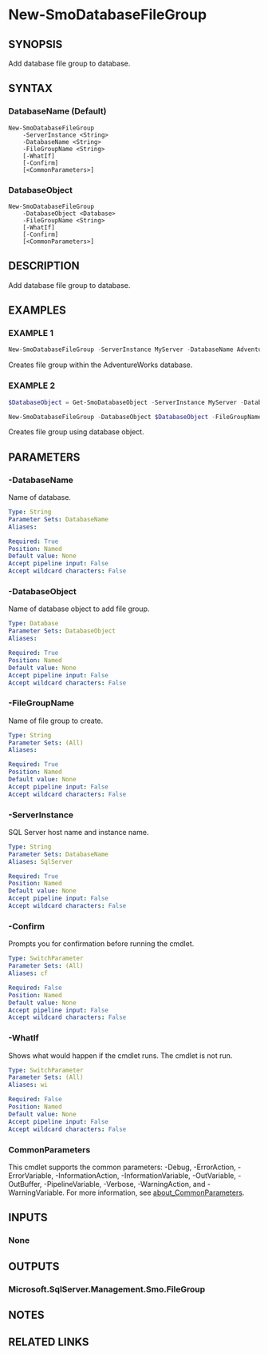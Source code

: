 ﻿---
external help file: SqlServerTools-help.xml
Module Name: SqlServerTools
online version:
schema: 2.0.0
---

# New-SmoDatabaseFileGroup

## SYNOPSIS
Add database file group to database.

## SYNTAX

### DatabaseName (Default)
```
New-SmoDatabaseFileGroup
	-ServerInstance <String>
	-DatabaseName <String>
	-FileGroupName <String>
	[-WhatIf]
	[-Confirm]
	[<CommonParameters>]
```

### DatabaseObject
```
New-SmoDatabaseFileGroup
	-DatabaseObject <Database>
	-FileGroupName <String>
	[-WhatIf]
	[-Confirm]
	[<CommonParameters>]
```

## DESCRIPTION
Add database file group to database.

## EXAMPLES

### EXAMPLE 1
```powershell
New-SmoDatabaseFileGroup -ServerInstance MyServer -DatabaseName AdventureWorks -FileGroupName Interface
```

Creates file group within the AdventureWorks database.

### EXAMPLE 2
```powershell
$DatabaseObject = Get-SmoDatabaseObject -ServerInstance MyServer -DatabaseName AdventureWorks

New-SmoDatabaseFileGroup -DatabaseObject $DatabaseObject -FileGroupName Interface
```

Creates file group using database object.

## PARAMETERS

### -DatabaseName
Name of database.

```yaml
Type: String
Parameter Sets: DatabaseName
Aliases:

Required: True
Position: Named
Default value: None
Accept pipeline input: False
Accept wildcard characters: False
```

### -DatabaseObject
Name of database object to add file group.

```yaml
Type: Database
Parameter Sets: DatabaseObject
Aliases:

Required: True
Position: Named
Default value: None
Accept pipeline input: False
Accept wildcard characters: False
```

### -FileGroupName
Name of file group to create.

```yaml
Type: String
Parameter Sets: (All)
Aliases:

Required: True
Position: Named
Default value: None
Accept pipeline input: False
Accept wildcard characters: False
```

### -ServerInstance
SQL Server host name and instance name.

```yaml
Type: String
Parameter Sets: DatabaseName
Aliases: SqlServer

Required: True
Position: Named
Default value: None
Accept pipeline input: False
Accept wildcard characters: False
```

### -Confirm
Prompts you for confirmation before running the cmdlet.

```yaml
Type: SwitchParameter
Parameter Sets: (All)
Aliases: cf

Required: False
Position: Named
Default value: None
Accept pipeline input: False
Accept wildcard characters: False
```

### -WhatIf
Shows what would happen if the cmdlet runs.
The cmdlet is not run.

```yaml
Type: SwitchParameter
Parameter Sets: (All)
Aliases: wi

Required: False
Position: Named
Default value: None
Accept pipeline input: False
Accept wildcard characters: False
```

### CommonParameters
This cmdlet supports the common parameters: -Debug, -ErrorAction, -ErrorVariable, -InformationAction, -InformationVariable, -OutVariable, -OutBuffer, -PipelineVariable, -Verbose, -WarningAction, and -WarningVariable. For more information, see [about_CommonParameters](http://go.microsoft.com/fwlink/?LinkID=113216).

## INPUTS

### None

## OUTPUTS

### Microsoft.SqlServer.Management.Smo.FileGroup

## NOTES

## RELATED LINKS
